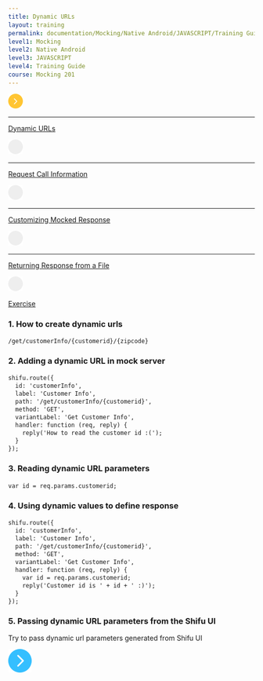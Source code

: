 ```yaml
---
title: Dynamic URLs
layout: training
permalink: documentation/Mocking/Native Android/JAVASCRIPT/Training Guide/Mocking 201/Dynamic URLs
level1: Mocking
level2: Native Android
level3: JAVASCRIPT
level4: Training Guide
course: Mocking 201
---
```

<div class="sidebar">
<div class="training-doc-link">
<div class ="training-doc-link-left">
<img class="training-doc-link-left__img" src="/images/training/actived.png" srcset="/images/training/actived@2x.png 2x, /images/training/actived@3x.png 3x" /><hr class="training-doc-link-left__hr training-doc-link-left__hr-pending" /></div>
<p class="training-doc-link__text">
<a class="training-doc-link__text-current" href="./Dynamic URLs">Dynamic URLs</a></p>
</div>
<div class="training-doc-link">
<div class ="training-doc-link-left">
<img class="training-doc-link-left__img" src="/images/training/unread.png" srcset="/images/training/unread@2x.png 2x, /images/training/unread@3x.png 3x" /><hr class="training-doc-link-left__hr training-doc-link-left__hr-pending" /></div>
<p class="training-doc-link__text">
<a class="training-doc-link__text-pending" href="./Request Call Information">Request Call Information</a></p>
</div>
<div class="training-doc-link">
<div class ="training-doc-link-left">
<img class="training-doc-link-left__img" src="/images/training/unread.png" srcset="/images/training/unread@2x.png 2x, /images/training/unread@3x.png 3x" /><hr class="training-doc-link-left__hr training-doc-link-left__hr-pending" /></div>
<p class="training-doc-link__text">
<a class="training-doc-link__text-pending" href="./Customizing Mocked Response">Customizing Mocked Response</a></p>
</div>
<div class="training-doc-link">
<div class ="training-doc-link-left">
<img class="training-doc-link-left__img" src="/images/training/unread.png" srcset="/images/training/unread@2x.png 2x, /images/training/unread@3x.png 3x" /><hr class="training-doc-link-left__hr training-doc-link-left__hr-pending" /></div>
<p class="training-doc-link__text">
<a class="training-doc-link__text-pending" href="./Returning Response from a File">Returning Response from a File</a></p>
</div>
<div class="training-doc-link">
<div class ="training-doc-link-left">
<img class="training-doc-link-left__img" src="/images/training/unread.png" srcset="/images/training/unread@2x.png 2x, /images/training/unread@3x.png 3x" /></div>
<p class="training-doc-link__text">
<a class="training-doc-link__text-pending" href="./Exercise">Exercise</a></p>
</div>
</div>
<div class="training-doc-nav-btn">
</div>
<div class="training-content markdown">
<h3>1. How to create dynamic urls</h3>
<pre><code>/get/customerInfo/{customerid}/{zipcode}
</code></pre>
<h3>2. Adding a dynamic URL in mock server</h3>
<pre><code class="language-js">shifu.route({
  id: 'customerInfo',
  label: 'Customer Info',
  path: '/get/customerInfo/{customerid}',
  method: 'GET',
  variantLabel: 'Get Customer Info',
  handler: function (req, reply) {
    reply('How to read the customer id :(');
  }
});
</code></pre>
<h3>3. Reading dynamic URL parameters</h3>
<pre><code class="language-js">var id = req.params.customerid;
</code></pre>
<h3>4. Using dynamic values to define response</h3>
<pre><code class="language-js">shifu.route({
  id: 'customerInfo',
  label: 'Customer Info',
  path: '/get/customerInfo/{customerid}',
  method: 'GET',
  variantLabel: 'Get Customer Info',
  handler: function (req, reply) {
    var id = req.params.customerid;
    reply('Customer id is ' + id + ' :)');
  }
});
</code></pre>
<h3>5. Passing dynamic URL parameters from the Shifu UI</h3>
<p>Try to pass dynamic url parameters generated from Shifu UI</p>
</div>
<div class="training-doc-nav-btn">
<a href="./Request Call Information"><img src="/images/training/btn-right.png" srcset="/images/training/btn-right@2x.png 2x, /images/training/btn-right@3x.png 3x" /></a>
</div>
